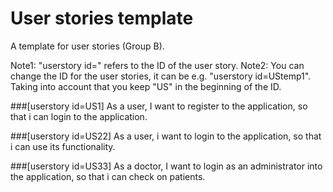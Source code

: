 # User stories template

A template for user stories (Group B).

Note1: "userstory id=" refers to the ID of the user story. 
Note2: You can change the ID for the user stories, it can be e.g. "userstory id=UStemp1". Taking into account that you keep "US" in the beginning of the ID.


###[userstory id=US1]
As a user, I want to register to the application, so that i can login to the application.

###[userstory id=US22]
As a user, i want to login to the application, so that i can use its functionality.

###[userstory id=US33]
As a doctor, I want to login as an administrator into the application, so that i can check on patients.





